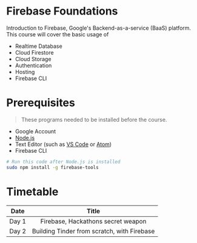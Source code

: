 # Firebase Foundations

Introduction to Firebase, Google's Backend-as-a-service (BaaS) platform. This course will cover the basic usage of

- Realtime Database
- Cloud Firestore
- Cloud Storage
- Authentication
- Hosting
- Firebase CLI

# Prerequisites

> These programs needed to be installed before the course.

- Google Account
- [Node.js](https://nodejs.org/en/)
- Text Editor (such as [VS Code](https://code.visualstudio.com/) or [Atom](http://atom.io/))
- Firebase CLI

```bash
# Run this code after Node.js is installed
sudo npm install -g firebase-tools
```

# Timetable

| Date  |                    Title                    |
| :---: | :-----------------------------------------: |
| Day 1 |     Firebase, Hackathons secret weapon      |
| Day 2 | Building Tinder from scratch, with Firebase |
